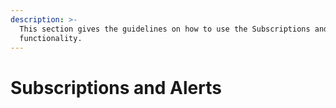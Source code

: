 ```yaml
---
description: >-
  This section gives the guidelines on how to use the Subscriptions and Alerts
  functionality.
---
```


# Subscriptions and Alerts


